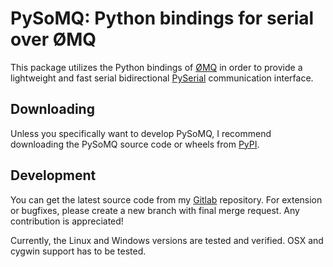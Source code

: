 # PySoMQ: Python bindings for serial over ØMQ

This package utilizes the Python bindings of [ØMQ](http://www.zeromq.org) 
in order to provide a lightweight and fast serial bidirectional 
[PySerial](https://pypi.org/project/pyserial/) communication interface.

## Downloading

Unless you specifically want to develop PySoMQ, I recommend downloading
the PySoMQ source code or wheels from
[PyPI](https://pypi.io/project/pysomq).


## Development

You can get the latest source code from my 
[Gitlab](https://gitlab.com/casabre/pysomq)
 repository. For extension or bugfixes, please create a new branch with
  final merge request. Any contribution is appreciated!
  
Currently, the Linux and Windows versions are tested and verified. OSX
and cygwin support has to be tested.